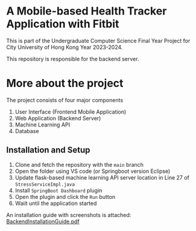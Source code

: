 # A Mobile-based Health Tracker Application with Fitbit
This is part of the Undergraduate Computer Science Final Year Project for City University of Hong Kong Year 2023-2024.

This repository is responsible for the backend server.

# More about the project
The project consists of four major components
1. User Interface (Frontend Mobile Application)
2. Web Application (Backend Server)
3. Machine Learning API
4. Database

## Installation and Setup
1. Clone and fetch the repository with the `main` branch
2. Open the folder using VS code (or Springboot version Eclipse)
3. Update flask-based machine learning API server location in Line 27 of  `StressServiceImpl.java`
4. Install `SpringBoot Dashboard` plugin
6. Open the plugin and click the `Run` button
7. Waiit until the application started

An installation guide with screenshots is attached: [BackendInstallationGuide.pdf](https://github.com/MinnieWY/Android-Health-Tracker-Backend/blob/main/BackendInstallationGuide.pdf)
